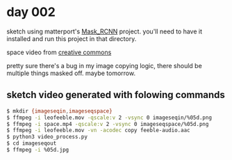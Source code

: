 # day 002

sketch using matterport's [Mask_RCNN](https://github.com/matterport/Mask_RCNN) project. you'll need to have it installed and run this project in that directory.

space video from [creative commons](https://pixabay.com/en/videos/space-universe-cosmos-background-7980/)

pretty sure there's a bug in my image copying logic, there should be multiple things masked off. maybe tomorrow.

## sketch video generated with folowing commands

```bash
$ mkdir {imageseqin,imageseqspace}
$ ffmpeg -i leofeeble.mov -qscale:v 2 -vsync 0 imageseqin/%05d.png
$ ffmpeg -i space.mp4 -qscale:v 2 -vsync 0 imageseqspace/%05d.png
$ ffmpeg -i leofeeble.mov -vn -acodec copy feeble-audio.aac
$ python3 video_process.py 
$ cd imageseqout
$ ffmpeg -i %05d.jpg
```
